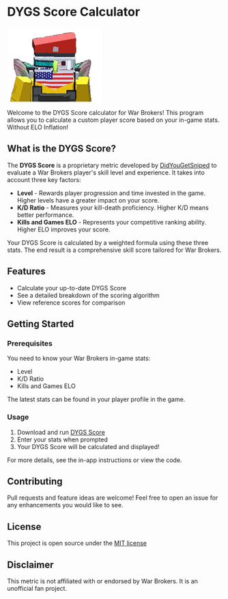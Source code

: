 DYGS Score Calculator
=====================

<img src="dygs skin.png"/>

Welcome to the DYGS Score calculator for War Brokers! This program allows you to calculate a custom player score based on your in-game stats. Without ELO Inflation!

What is the DYGS Score?
-----------------------

The **DYGS Score** is a proprietary metric developed by [DidYouGetSniped](https://github.com/DidYouGetSniped) to evaluate a War Brokers player's skill level and experience. It takes into account three key factors:

*   **Level** - Rewards player progression and time invested in the game. Higher levels have a greater impact on your score.
*   **K/D Ratio** - Measures your kill-death proficiency. Higher K/D means better performance.
*   **Kills and Games ELO** - Represents your competitive ranking ability. Higher ELO improves your score.

Your DYGS Score is calculated by a weighted formula using these three stats. The end result is a comprehensive skill score tailored for War Brokers.

Features
--------

*   Calculate your up-to-date DYGS Score
*   See a detailed breakdown of the scoring algorithm
*   View reference scores for comparison

Getting Started
---------------

### Prerequisites

You need to know your War Brokers in-game stats:

*   Level
*   K/D Ratio
*   Kills and Games ELO

The latest stats can be found in your player profile in the game.

### Usage

1.  Download and run [DYGS Score](https://github.com/DidYouGetSniped/DYGS-Score/releases)
2.  Enter your stats when prompted
3.  Your DYGS Score will be calculated and displayed!

For more details, see the in-app instructions or view the code.

Contributing
------------

Pull requests and feature ideas are welcome! Feel free to open an issue for any enhancements you would like to see.

License
-------

This project is open source under the [MIT license](https://opensource.org/license/mit/)

Disclaimer
----------

This metric is not affiliated with or endorsed by War Brokers. It is an unofficial fan project.
